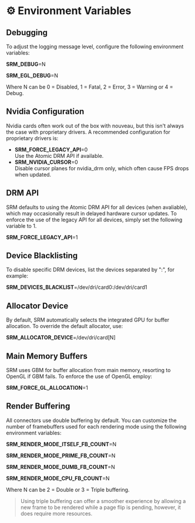 # ⚙️ Environment Variables

## Debugging

To adjust the logging message level, configure the following environment variables:

**SRM_DEBUG**=N

**SRM_EGL_DEBUG**=N

Where N can be 0 = Disabled, 1 = Fatal, 2 = Error, 3 = Warning or 4 = Debug.

## Nvidia Configuration

Nvidia cards often work out of the box with nouveau, but this isn't always the case with proprietary drivers. A recommended configuration for proprietary drivers is:

* **SRM_FORCE_LEGACY_API**=0<br>
Use the Atomic DRM API if available.
* **SRM_NVIDIA_CURSOR**=0<br>
Disable cursor planes for nvidia_drm only, which often cause FPS drops when updated.

## DRM API

SRM defaults to using the Atomic DRM API for all devices (when avaliable), which may occasionally result in delayed hardware cursor updates. To enforce the use of the legacy API for all devices, simply set the following variable to 1.

**SRM_FORCE_LEGACY_API**=1

## Device Blacklisting

To disable specific DRM devices, list the devices separated by ":", for example:

**SRM_DEVICES_BLACKLIST**=/dev/dri/card0:/dev/dri/card1

## Allocator Device

By default, SRM automatically selects the integrated GPU for buffer allocation. To override the default allocator, use:

**SRM_ALLOCATOR_DEVICE**=/dev/dri/card[N]

## Main Memory Buffers

SRM uses GBM for buffer allocation from main memory, resorting to OpenGL if GBM fails. To enforce the use of OpenGL employ:

**SRM_FORCE_GL_ALLOCATION**=1

## Render Buffering

All connectors use double buffering by default. You can customize the number of framebuffers used for each rendering mode using the following environment variables:

**SRM_RENDER_MODE_ITSELF_FB_COUNT**=N

**SRM_RENDER_MODE_PRIME_FB_COUNT**=N

**SRM_RENDER_MODE_DUMB_FB_COUNT**=N

**SRM_RENDER_MODE_CPU_FB_COUNT**=N

Where N can be 2 = Double or 3 = Triple buffering.

> Using triple buffering can offer a smoother experience by allowing a new frame to be rendered while a page flip is pending, however, it does require more resources.
